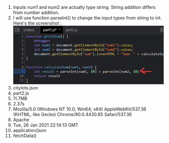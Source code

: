 1. Inputs num1 and num2 are actually type string. String addition differs from number addition.
2. I will use function parseInt() to change the input types from string to int. Here's the screenshot : ![fix](fix.png)
3. citylots.json
4. part2.js
5. 11.7MB
6. 2.37s
7. Mozilla/5.0 (Windows NT 10.0; Win64; x64) AppleWebKit/537.36 (KHTML, like Gecko) Chrome/90.0.4430.85 Safari/537.36
8. Apache
9. Tue, 26 Jan 2021 22:14:13 GMT
10. application/json
11. fetchData()
